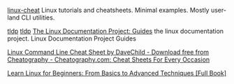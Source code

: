 
[linux-cheat](https://github.com/cirosantilli/linux-cheat)
Linux tutorials and cheatsheets. Minimal examples. Mostly user-land CLI utilities.

[tldp](https://tldp.org/)
[tldp](https://web.archive.org/web/20210102182957/https://tldp.org/)
[The Linux Documentation Project: Guides](https://www.tldp.org/guides.html)
the linux documentation project.
Linux Documentation Project Guides

[Linux Command Line Cheat Sheet by DaveChild - Download free from Cheatography - Cheatography.com: Cheat Sheets For Every Occasion](https://cheatography.com/davechild/cheat-sheets/linux-command-line/?)

[Learn Linux for Beginners: From Basics to Advanced Techniques [Full Book]](https://www.freecodecamp.org/news/learn-linux-for-beginners-book-basic-to-advanced/)
